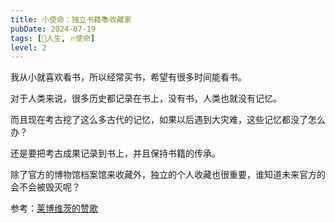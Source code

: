 ```yaml
---
title: 小使命：独立书籍📚收藏家
pubDate: 2024-07-19
tags: [💖人生, 🔥使命]
level: 2
---
```


我从小就喜欢看书，所以经常买书，希望有很多时间能看书。

对于人类来说，很多历史都记录在书上，没有书，人类也就没有记忆。

而且现在考古挖了这么多古代的记忆，如果以后遇到大灾难，这些记忆都没了怎么办？

还是要把考古成果记录到书上，并且保持书籍的传承。

除了官方的博物馆档案馆来收藏外，独立的个人收藏也很重要，谁知道未来官方的会不会被毁灭呢？

参考：[莱博维茨的赞歌](https://book.douban.com/subject/36168149/)
